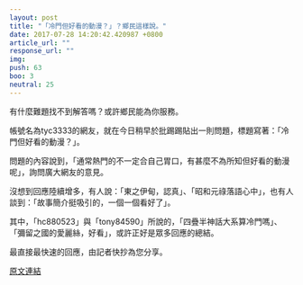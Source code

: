 ```yaml
---
layout: post
title: "「冷門但好看的動漫？」？鄉民這樣說。"
date: 2017-07-28 14:20:42.420987 +0800
article_url: ""
response_url: ""
img: 
push: 63
boo: 3
neutral: 25
---
```


有什麼難題找不到解答嗎？或許鄉民能為你服務。

帳號名為tyc3333的網友，就在今日稍早於批踢踢貼出一則問題，標題寫著：「冷門但好看的動漫？」。

問題的內容說到，「通常熱門的不一定合自己胃口，有甚麼不為所知但好看的動漫呢」，詢問廣大網友的意見。

沒想到回應陸續增多，有人說：「東之伊甸，認真」、「昭和元祿落語心中」，也有人談到：「故事簡介挺吸引的，一個一個看好了」。

其中，「hc880523」與「tony84590」所說的，「四疊半神話大系算冷門嗎」、「彌留之國的愛麗絲，好看」，或許正好是眾多回應的總結。

最直接最快速的回應，由記者快抄為您分享。

<a href = "https://www.ptt.cc/bbs/Gossiping/M.1501180695.A.40F.html">原文連結</a>

